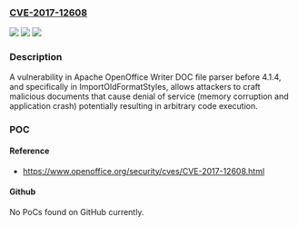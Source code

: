 ### [CVE-2017-12608](https://cve.mitre.org/cgi-bin/cvename.cgi?name=CVE-2017-12608)
![](https://img.shields.io/static/v1?label=Product&message=Apache%20OpenOffice&color=blue)
![](https://img.shields.io/static/v1?label=Version&message=n%2Fa&color=blue)
![](https://img.shields.io/static/v1?label=Vulnerability&message=Potential%20Arbitrary%20Code%20Execution&color=brighgreen)

### Description

A vulnerability in Apache OpenOffice Writer DOC file parser before 4.1.4, and specifically in ImportOldFormatStyles, allows attackers to craft malicious documents that cause denial of service (memory corruption and application crash) potentially resulting in arbitrary code execution.

### POC

#### Reference
- https://www.openoffice.org/security/cves/CVE-2017-12608.html

#### Github
No PoCs found on GitHub currently.

